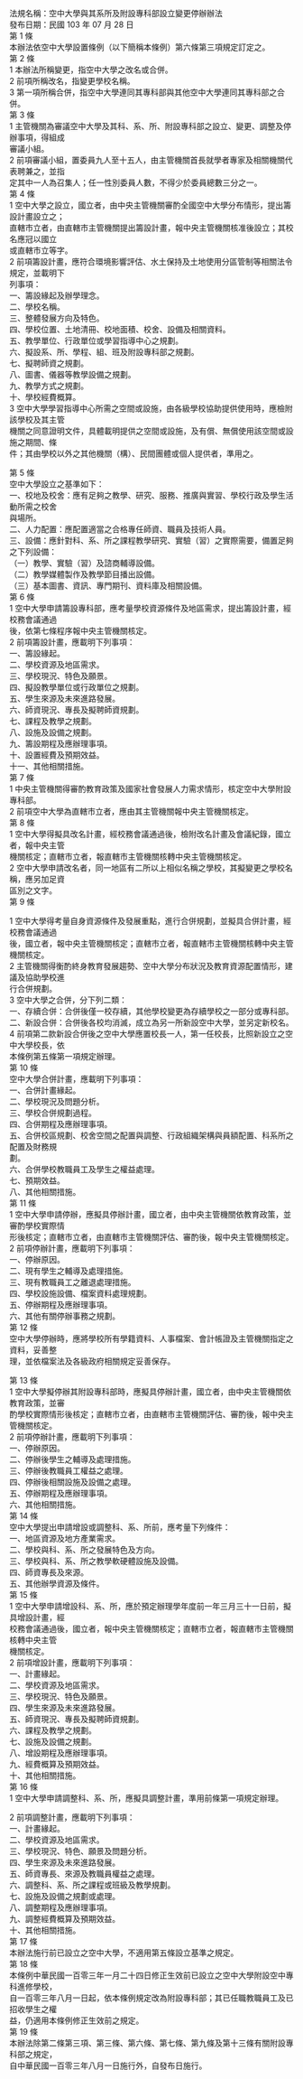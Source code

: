 法規名稱：空中大學與其系所及附設專科部設立變更停辦辦法  
發布日期：民國 103 年 07 月 28 日  
第 1 條  
本辦法依空中大學設置條例（以下簡稱本條例）第六條第三項規定訂定之。  
第 2 條  
1 本辦法所稱變更，指空中大學之改名或合併。  
2 前項所稱改名，指變更學校名稱。  
3 第一項所稱合併，指空中大學連同其專科部與其他空中大學連同其專科部之合併。  
第 3 條  
1 主管機關為審議空中大學及其科、系、所、附設專科部之設立、變更、調整及停辦事項，得組成  
審議小組。  
2 前項審議小組，置委員九人至十五人，由主管機關首長就學者專家及相關機關代表聘兼之，並指  
定其中一人為召集人；任一性別委員人數，不得少於委員總數三分之一。  
第 4 條  
1 空中大學之設立，國立者，由中央主管機關審酌全國空中大學分布情形，提出籌設計畫設立之；  
直轄市立者，由直轄市主管機關提出籌設計畫，報中央主管機關核准後設立；其校名應冠以國立  
或直轄市立等字。  
2 前項籌設計畫，應符合環境影響評估、水土保持及土地使用分區管制等相關法令規定，並載明下  
列事項：  
一、籌設緣起及辦學理念。  
二、學校名稱。  
三、整體發展方向及特色。  
四、學校位置、土地清冊、校地面積、校舍、設備及相關資料。  
五、教學單位、行政單位或學習指導中心之規劃。  
六、擬設系、所、學程、組、班及附設專科部之規劃。  
七、擬聘師資之規劃。  
八、圖書、儀器等教學設備之規劃。  
九、教學方式之規劃。  
十、學校經費概算。  
3 空中大學學習指導中心所需之空間或設施，由各級學校協助提供使用時，應檢附該學校及其主管  
機關之同意證明文件，具體載明提供之空間或設施，及有償、無償使用該空間或設施之期間、條  
件；其由學校以外之其他機關（構）、民間團體或個人提供者，準用之。  


第 5 條  
空中大學設立之基準如下：  
一、校地及校舍：應有足夠之教學、研究、服務、推廣與實習、學校行政及學生活動所需之校舍  
與場所。  
二、人力配置：應配置適當之合格專任師資、職員及技術人員。  
三、設備：應針對科、系、所之課程教學研究、實驗（習）之實際需要，備置足夠之下列設備：  
（一）教學、實驗（習）及諮商輔導設備。  
（二）教學媒體製作及教學節目播出設備。  
（三）基本圖書、資訊、專門期刊、資料庫及相關設備。  
第 6 條  
1 空中大學申請籌設專科部，應考量學校資源條件及地區需求，提出籌設計畫，經校務會議通過  
後，依第七條程序報中央主管機關核定。  
2 前項籌設計畫，應載明下列事項：  
一、籌設緣起。  
二、學校資源及地區需求。  
三、學校現況、特色及願景。  
四、擬設教學單位或行政單位之規劃。  
五、學生來源及未來進路發展。  
六、師資現況、專長及擬聘師資規劃。  
七、課程及教學之規劃。  
八、設施及設備之規劃。  
九、籌設期程及應辦理事項。  
十、設置經費及預期效益。  
十一、其他相關措施。  
第 7 條  
1 中央主管機關得審酌教育政策及國家社會發展人力需求情形，核定空中大學附設專科部。  
2 前項空中大學為直轄市立者，應由其主管機關報中央主管機關核定。  
第 8 條  
1 空中大學得擬具改名計畫，經校務會議通過後，檢附改名計畫及會議紀錄，國立者，報中央主管  
機關核定；直轄市立者，報直轄市主管機關核轉中央主管機關核定。  
2 空中大學申請改名者，同一地區有二所以上相似名稱之學校，其擬變更之學校名稱，應另加足資  
區別之文字。  
第 9 條  


1 空中大學得考量自身資源條件及發展重點，進行合併規劃，並擬具合併計畫，經校務會議通過  
後，國立者，報中央主管機關核定；直轄市立者，報直轄市主管機關核轉中央主管機關核定。  
2 主管機關得衡酌終身教育發展趨勢、空中大學分布狀況及教育資源配置情形，建議及協助學校進  
行合併規劃。  
3 空中大學之合併，分下列二類：  
一、存續合併：合併後僅一校存續，其他學校變更為存續學校之一部分或專科部。  
二、新設合併：合併後各校均消滅，成立為另一所新設空中大學，並另定新校名。  
4 前項第二款新設合併後之空中大學應置校長一人，第一任校長，比照新設立之空中大學校長，依  
本條例第五條第一項規定辦理。  
第 10 條  
空中大學合併計畫，應載明下列事項：  
一、合併計畫緣起。  
二、學校現況及問題分析。  
三、學校合併規劃過程。  
四、合併期程及應辦理事項。  
五、合併校區規劃、校舍空間之配置與調整、行政組織架構與員額配置、科系所之配置及財務規  
劃。  
六、合併學校教職員工及學生之權益處理。  
七、預期效益。  
八、其他相關措施。  
第 11 條  
1 空中大學申請停辦，應擬具停辦計畫，國立者，由中央主管機關依教育政策，並審酌學校實際情  
形後核定；直轄市立者，由直轄市主管機關評估、審酌後，報中央主管機關核定。  
2 前項停辦計畫，應載明下列事項：  
一、停辦原因。  
二、現有學生之輔導及處理措施。  
三、現有教職員工之離退處理措施。  
四、學校設施設備、檔案資料處理規劃。  
五、停辦期程及應辦理事項。  
六、其他有關停辦事務之規劃。  
第 12 條  
空中大學停辦時，應將學校所有學籍資料、人事檔案、會計帳證及主管機關指定之資料，妥善整  
理，並依檔案法及各級政府相關規定妥善保存。  


第 13 條  
1 空中大學擬停辦其附設專科部時，應擬具停辦計畫，國立者，由中央主管機關依教育政策，並審  
酌學校實際情形後核定；直轄市立者，由直轄市主管機關評估、審酌後，報中央主管機關核定。  
2 前項停辦計畫，應載明下列事項：  
一、停辦原因。  
二、停辦後學生之輔導及處理措施。  
三、停辦後教職員工權益之處理。  
四、停辦後相關設施及設備之處理。  
五、停辦期程及應辦理事項。  
六、其他相關措施。  
第 14 條  
空中大學提出申請增設或調整科、系、所前，應考量下列條件：  
一、地區資源及地方產業需求。  
二、學校與科、系、所之發展特色及方向。  
三、學校與科、系、所之教學軟硬體設施及設備。  
四、師資專長及來源。  
五、其他辦學資源及條件。  
第 15 條  
1 空中大學申請增設科、系、所，應於預定辦理學年度前一年三月三十一日前，擬具增設計畫，經  
校務會議通過後，國立者，報中央主管機關核定；直轄市立者，報直轄市主管機關核轉中央主管  
機關核定。  
2 前項增設計畫，應載明下列事項：  
一、計畫緣起。  
二、學校資源及地區需求。  
三、學校現況、特色及願景。  
四、學生來源及未來進路發展。  
五、師資現況、專長及擬聘師資規劃。  
六、課程及教學之規劃。  
七、設施及設備之規劃。  
八、增設期程及應辦理事項。  
九、經費概算及預期效益。  
十、其他相關措施。  
第 16 條  
1 空中大學申請調整科、系、所，應擬具調整計畫，準用前條第一項規定辦理。  


2 前項調整計畫，應載明下列事項：  
一、計畫緣起。  
二、學校資源及地區需求。  
三、學校現況、特色、願景及問題分析。  
四、學生來源及未來進路發展。  
五、師資專長、來源及教職員權益之處理。  
六、調整科、系、所之課程或班級及教學規劃。  
七、設施及設備之規劃或處理。  
八、調整期程及應辦理事項。  
九、調整經費概算及預期效益。  
十、其他相關措施。  
第 17 條  
本辦法施行前已設立之空中大學，不適用第五條設立基準之規定。  
第 18 條  
本條例中華民國一百零三年一月二十四日修正生效前已設立之空中大學附設空中專科進修學校，  
自一百零三年八月一日起，依本條例規定改為附設專科部；其已任職教職員工及已招收學生之權  
益，仍適用本條例修正生效前之規定。  
第 19 條  
本辦法除第二條第三項、第三條、第六條、第七條、第九條及第十三條有關附設專科部之規定，  
自中華民國一百零三年八月一日施行外，自發布日施行。  


